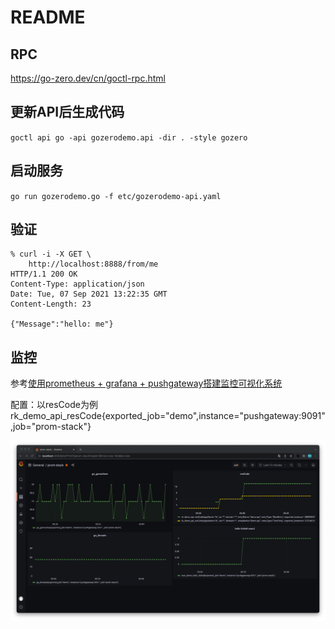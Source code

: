 # README

## RPC

https://go-zero.dev/cn/goctl-rpc.html

## 更新API后生成代码

`goctl api go -api gozerodemo.api -dir . -style gozero`

## 启动服务

`go run gozerodemo.go -f etc/gozerodemo-api.yaml`

## 验证

```
% curl -i -X GET \
    http://localhost:8888/from/me 
HTTP/1.1 200 OK
Content-Type: application/json
Date: Tue, 07 Sep 2021 13:22:35 GMT
Content-Length: 23

{"Message":"hello: me"} 
```

## 监控

参考[使用prometheus + grafana + pushgateway搭建监控可视化系统](https://juejin.cn/post/6844903848230944776)

配置：以resCode为例
rk_demo_api_resCode{exported_job="demo",instance="pushgateway:9091",job="prom-stack"}

![](imgs/img.png)